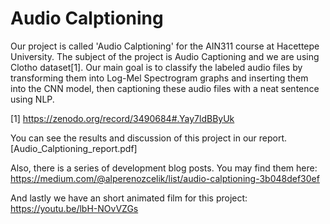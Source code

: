 # Audio Calptioning

Our project is called 'Audio Calptioning' for the AIN311 course at Hacettepe University. 
The subject of the project is Audio Captioning and we are using Clotho dataset[1].
Our main goal is to classify the labeled audio files by transforming them into Log-Mel Spectrogram graphs and inserting them into the CNN model, 
then captioning these audio files with a neat sentence using NLP.

[1] https://zenodo.org/record/3490684#.Yay7ldBByUk

You can see the results and discussion of this project in our report. [Audio_Calptioning_report.pdf]

Also, there is a series of development blog posts. You may find them here: https://medium.com/@alperenozcelik/list/audio-calptioning-3b048def30ef

And lastly we have an short animated film for this project: https://youtu.be/lbH-NOvVZGs
